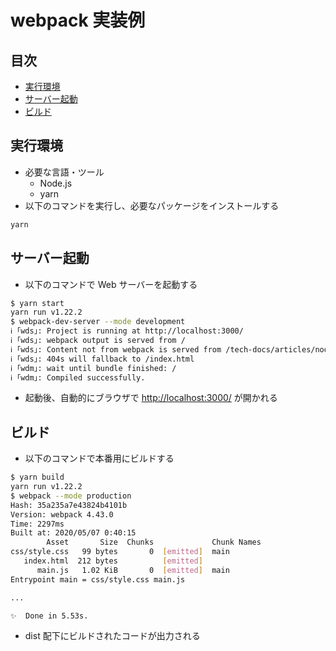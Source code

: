 # webpack 実装例

## 目次

- [実行環境](#実行環境)
- [サーバー起動](#サーバー起動)
- [ビルド](#ビルド)

## 実行環境

- 必要な言語・ツール
  - Node.js
  - yarn
- 以下のコマンドを実行し、必要なパッケージをインストールする

```bash
yarn
```

## サーバー起動

- 以下のコマンドで Web サーバーを起動する

```bash
$ yarn start
yarn run v1.22.2
$ webpack-dev-server --mode development
ℹ ｢wds｣: Project is running at http://localhost:3000/
ℹ ｢wds｣: webpack output is served from /
ℹ ｢wds｣: Content not from webpack is served from /tech-docs/articles/nodejs/webpack/dist
ℹ ｢wds｣: 404s will fallback to /index.html
ℹ ｢wdm｣: wait until bundle finished: /
ℹ ｢wdm｣: Compiled successfully.
```

- 起動後、自動的にブラウザで <http://localhost:3000/> が開かれる

## ビルド

- 以下のコマンドで本番用にビルドする

```bash
$ yarn build
yarn run v1.22.2
$ webpack --mode production
Hash: 35a235a7e43824b4101b
Version: webpack 4.43.0
Time: 2297ms
Built at: 2020/05/07 0:40:15
        Asset       Size  Chunks             Chunk Names
css/style.css   99 bytes       0  [emitted]  main
   index.html  212 bytes          [emitted]
      main.js   1.02 KiB       0  [emitted]  main
Entrypoint main = css/style.css main.js

...

✨  Done in 5.53s.
```

- dist 配下にビルドされたコードが出力される

